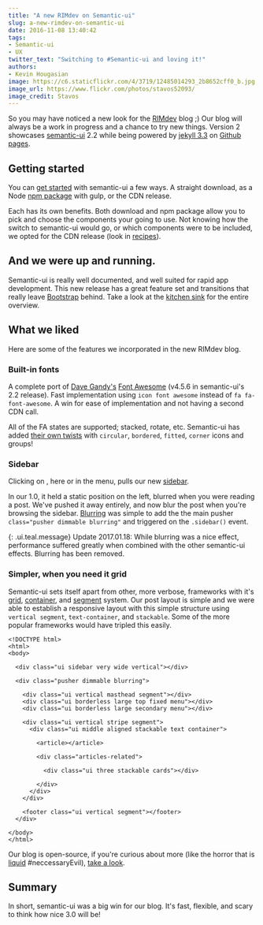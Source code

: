```yaml
---
title: "A new RIMdev on Semantic-ui"
slug: a-new-rimdev-on-semantic-ui
date: 2016-11-08 13:40:42
tags:
- Semantic-ui
- UX
twitter_text: "Switching to #Semantic-ui and loving it!"
authors: 
- Kevin Hougasian
image: https://c6.staticflickr.com/4/3719/12485014293_2b8652cff0_b.jpg
image_url: https://www.flickr.com/photos/stavos52093/
image_credit: Stavos
---
```

So you may have noticed a new look for the [RIMdev](https://rimdev.io) blog ;) Our blog will always be a work in progress and a chance to try new things. Version 2 showcases [semantic-ui](http://semantic-ui.com/) 2.2 while being powered by [jekyll 3.3](https://jekyllrb.com/docs/upgrading/2-to-3/) on [Github pages](https://github.com/blog/2277-what-s-new-in-github-pages-with-jekyll-3-3).


## Getting started

You can [get started](http://semantic-ui.com/introduction/getting-started.html) with semantic-ui a few ways. A straight download, as a Node [npm package](https://www.npmjs.com/package/semantic-ui) with gulp, or the CDN release.

Each has its own benefits. Both download and npm package allow you to pick and choose the components your going to use. Not knowing how the switch to semantic-ui would go, or which components were to be included, we opted for the CDN release (look in [recipes](http://semantic-ui.com/introduction/advanced-usage.html)).

## And we were up and running.

Semantic-ui is really well documented, and well suited for rapid app development. This new release has a great feature set and transitions that really leave [Bootstrap](https://getbootstrap.com/) behind. Take a look at the [kitchen sink](http://semantic-ui.com/kitchen-sink.html) for the entire overview.

## What we liked

Here are some of the features we incorporated in the new RIMdev blog.

### Built-in fonts

A complete port of [Dave Gandy's](http://twitter.com/davegandy) [Font Awesome](http://fontawesome.io/) (v4.5.6 in semantic-ui's 2.2 release). Fast implementation using `icon font awesome` <i class="icons font awesome"></i> instead of `fa fa-font-awesome`. A win for ease of implementation and not having a second CDN call.

All of the FA states are supported; stacked, rotate, etc. Semantic-ui has added [their own twists](http://semantic-ui.com/elements/icon.html#/definition) with `circular`, `bordered`, `fitted`, `corner` icons and groups!

### Sidebar

Clicking on <i class="icon newspaper o"></i>, here or in the menu, pulls our new [sidebar](http://semantic-ui.com/modules/sidebar.html).

In our 1.0, it held a static position on the left, blurred when you were reading a post. We've pushed it away entirely, and now blur the post when you're browsing the sidebar. [Blurring](http://semantic-ui.com/modules/dimmer.html#blurring) was simple to add the the main pusher `class="pusher dimmable blurring"` and triggered on the `.sidebar()` event.

{: .ui.teal.message}
Update 2017.01.18: While blurring was a nice effect, performance suffered greatly when combined with the other semantic-ui effects. Blurring has been removed.

### Simpler, when you need it grid

Semantic-ui sets itself apart from other, more verbose, frameworks with it's [grid](http://semantic-ui.com/collections/grid.html), [container](http://semantic-ui.com/elements/container.html), and [segment](http://semantic-ui.com/elements/segment.html) system. Our post layout is simple and we were able to establish a responsive layout with this simple structure using `vertical segment`, `text-container`, and `stackable`. Some of the more popular frameworks would have tripled this easily.


```
<!DOCTYPE html>
<html>
<body>

  <div class="ui sidebar very wide vertical"></div>

  <div class="pusher dimmable blurring">

    <div class="ui vertical masthead segment"></div>
    <div class="ui borderless large top fixed menu"></div>
    <div class="ui borderless large secondary menu"></div>

    <div class="ui vertical stripe segment">
      <div class="ui middle aligned stackable text container">

        <article></article>

        <div class="articles-related">

          <div class="ui three stackable cards"></div>

        </div>
      </div>
    </div>

    <footer class="ui vertical segment"></footer>
  </div>

</body>
</html>
```
Our blog is open-source, if you're curious about more (like the horror that is [liquid](https://github.com/Shopify/liquid/wiki) #neccessaryEvil), [take a look](https://github.com/ritterim/ritterim.github.io).

## Summary

In short, semantic-ui was a big win for our blog. It's fast, flexible, and scary to think how nice 3.0 will be!
